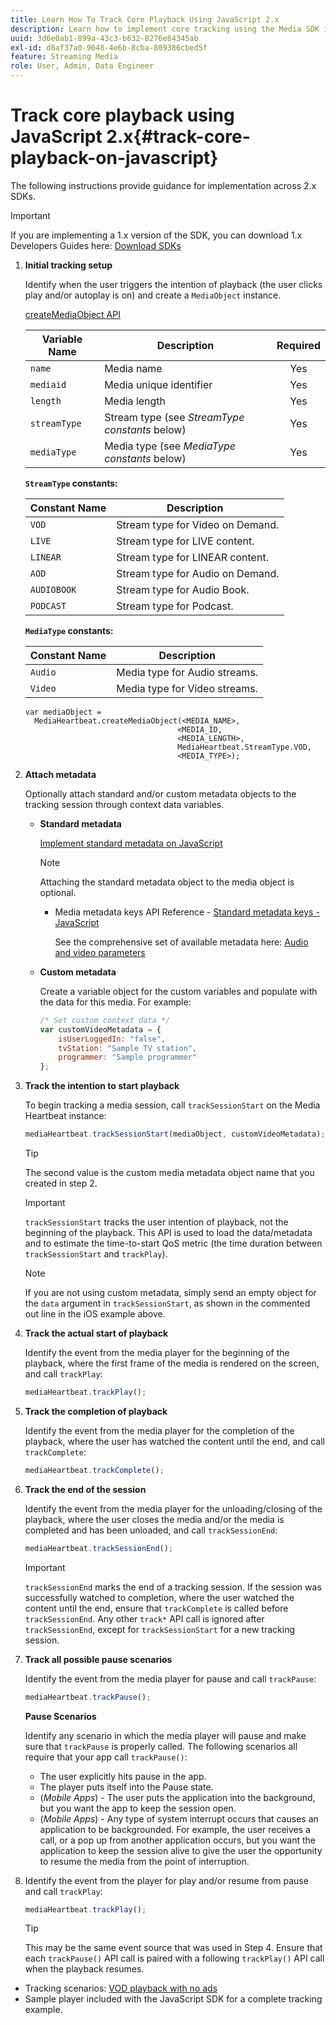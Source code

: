 ```yaml
---
title: Learn How To Track Core Playback Using JavaScript 2.x
description: Learn how to implement core tracking using the Media SDK in a browser using JavaScript 2.x apps.
uuid: 3d6e0ab1-899a-43c3-b632-8276e84345ab
exl-id: d8af37a0-9048-4e6b-8cba-809386cbed5f
feature: Streaming Media
role: User, Admin, Data Engineer
---
```

# Track core playback using JavaScript 2.x{#track-core-playback-on-javascript}

The following instructions provide guidance for implementation across 2.x SDKs.

>[!IMPORTANT]
>If you are implementing a 1.x version of the SDK, you can download 1.x Developers Guides here: [Download SDKs](/help/getting-started/download-sdks.md)

1. **Initial tracking setup**

    Identify when the user triggers the intention of playback (the user clicks play and/or autoplay is on) and create a `MediaObject` instance.

    [createMediaObject API](https://adobe-marketing-cloud.github.io/media-sdks/reference/javascript/MediaHeartbeat.html#.createMediaObject)

    |  Variable Name  | Description  | Required  |
    | --- | --- | :---: |
    |  `name`  | Media name  | Yes  |
    |  `mediaid`  | Media unique identifier  | Yes  |
    |  `length`  | Media length  | Yes  |
    |  `streamType`  | Stream type (see _StreamType constants_ below)  | Yes  |
    |  `mediaType`  | Media type (see _MediaType constants_ below)  | Yes  |

    **`StreamType` constants:**

    |  Constant Name  | Description&nbsp;&nbsp;  |
    |---|---|
    |  `VOD`  | Stream type for Video on Demand.  |
    |  `LIVE`  | Stream type for LIVE content.  |
    |  `LINEAR`  | Stream type for LINEAR content.  |
    |  `AOD`  | Stream type for Audio on Demand.  |
    |  `AUDIOBOOK`  | Stream type for Audio Book.  |
    |  `PODCAST`  | Stream type for Podcast.  |

    **`MediaType` constants:**

    |  Constant Name  | Description  |
    |---|---|
    |  `Audio`  | Media type for Audio streams.  |
    |  `Video`  | Media type for Video streams.  |

    ```
    var mediaObject =  
      MediaHeartbeat.createMediaObject(<MEDIA_NAME>,  
                                      <MEDIA_ID,  
                                      <MEDIA_LENGTH>,
                                      MediaHeartbeat.StreamType.VOD,
                                      <MEDIA_TYPE>);
    ```

1. **Attach metadata**

    Optionally attach standard and/or custom metadata objects to the tracking session through context data variables.

    * **Standard metadata**

       [Implement standard metadata on JavaScript](/help/use-cases/track-av-playback/impl-std-metadata/impl-std-md-js/impl-std-metadata-js.md)     

       >[!NOTE]
       >
       >Attaching the standard metadata object to the media object is optional.

       * Media metadata keys API Reference - [Standard metadata keys - JavaScript](https://adobe-marketing-cloud.github.io/media-sdks/reference/javascript)

          See the comprehensive set of available metadata here: [Audio and video parameters](/help/implementation/variables/audio-video-parameters.md)

    * **Custom metadata**

       Create a variable object for the custom variables and populate with the data for this media. For example:     

       ```js
       /* Set custom context data */
       var customVideoMetadata = {
           isUserLoggedIn: "false",
           tvStation: "Sample TV station",
           programmer: "Sample programmer"
       };
       ```

1. **Track the intention to start playback**

    To begin tracking a media session, call `trackSessionStart` on the Media Heartbeat instance:

    ```js
    mediaHeartbeat.trackSessionStart(mediaObject, customVideoMetadata);
    ```

    >[!TIP]
    >
    >The second value is the custom media metadata object name that you created in step 2.

    >[!IMPORTANT]
    >
    >`trackSessionStart` tracks the user intention of playback, not the beginning of the playback. This API is used to load the data/metadata and to estimate the time-to-start QoS metric (the time duration between `trackSessionStart` and `trackPlay`).

    >[!NOTE]
    >
    >If you are not using custom metadata, simply send an empty object for the `data` argument in `trackSessionStart`, as shown in the commented out line in the iOS example above.

1. **Track the actual start of playback**

    Identify the event from the media player for the beginning of the playback, where the first frame of the media is rendered on the screen, and call `trackPlay`:

    ```js
    mediaHeartbeat.trackPlay();
    ```

1. **Track the completion of playback**

    Identify the event from the media player for the completion of the playback, where the user has watched the content until the end, and call `trackComplete`:

    ```js
    mediaHeartbeat.trackComplete();
    ```

1. **Track the end of the session**

    Identify the event from the media player for the unloading/closing of the playback, where the user closes the media and/or the media is completed and has been unloaded, and call `trackSessionEnd`:

    ```js
    mediaHeartbeat.trackSessionEnd();
    ```

    >[!IMPORTANT]
    >
    >`trackSessionEnd` marks the end of a tracking session. If the session was successfully watched to completion, where the user watched the content until the end, ensure that `trackComplete` is called before `trackSessionEnd`. Any other `track*` API call is ignored after `trackSessionEnd`, except for `trackSessionStart` for a new tracking session.

1. **Track all possible pause scenarios**

    Identify the event from the media player for pause and call `trackPause`:

    ```js
    mediaHeartbeat.trackPause();
    ```

    **Pause Scenarios**

    Identify any scenario in which the media player will pause and make sure that `trackPause` is properly called. The following scenarios all require that your app call `trackPause()`:

    * The user explicitly hits pause in the app.
    * The player puts itself into the Pause state.
    * (*Mobile Apps*) - The user puts the application into the background, but you want the app to keep the session open.
    * (*Mobile Apps*) - Any type of system interrupt occurs that causes an application to be backgrounded. For example, the user receives a call, or a pop up from another application occurs, but you want the application to keep the session alive to give the user the opportunity to resume the media from the point of interruption.

1. Identify the event from the player for play and/or resume from pause and call `trackPlay`:

    ```js
    mediaHeartbeat.trackPlay();
    ```

    >[!TIP]
    >
    >This may be the same event source that was used in Step 4. Ensure that each `trackPause()` API call is paired with a following `trackPlay()` API call when the playback resumes.

* Tracking scenarios: [VOD playback with no ads](/help/use-cases/tracking-scenarios/vod-no-intrs-details.md)
* Sample player included with the JavaScript SDK for a complete tracking example.
